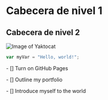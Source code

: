 # Cabecera de nivel 1
## Cabecera de nivel 2
![Image of Yaktocat](https://octodex.github.com/images/yaktocat.png)


``` javascript
var myVar = "Hello, world!";
```

 
\- [] Turn on GitHub Pages

\- [] Outline my portfolio

\- [] Introduce myself to the world
